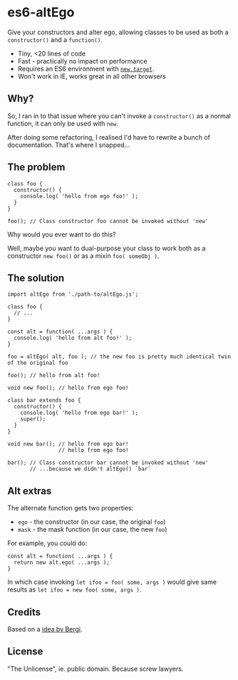 # es6-altEgo

Give your constructors and alter ego, allowing classes to be used as both a `constructor()` and a `function()`.

* Tiny, <20 lines of code
* Fast - practically no impact on performance
* Requires an ES6 environment with [`new.target`](https://developer.mozilla.org/en-US/docs/Web/JavaScript/Reference/Operators/new.target).
* Won't work in IE, works great in all other browsers

## Why?

So, I ran in to that issue where you can't invoke a `constructor()` as a normal function, it can only be used with `new`.

After doing some refactoring, I realised I'd have to rewrite a bunch of documentation. That's where I snapped...

## The problem

```es6
class foo {
  constructor() {
    console.log( 'hello from ego foo!' );
  }
}

foo(); // Class constructor foo cannot be invoked without 'new'
```

Why would you ever want to do this?

Well, maybe you want to dual-purpose your class to work both as a constructor `new foo()` or as a mixin `foo( someObj )`.

## The solution

```es6
import altEgo from './path-to/altEgo.js';

class foo {
  // ...
}

const alt = function( ...args ) {
  console.log( 'hello from alt foo!' );
}

foo = altEgo( alt, foo ); // the new foo is pretty much identical twin of the original foo

foo(); // hello from alt foo!

void new foo(); // hello from ego foo!

class bar extends foo {
  constructor() {
    console.log( 'hello from ego bar!' );
    super();
  }
}

void new bar(); // hello from ego bar!
                // hello from ego foo!

bar(); // Class constructor bar cannot be invoked without 'new'
       // ...because we didn't altEgo() `bar`
```

## Alt extras

The alternate function gets two properties:

* `ego` - the constructor (in our case, the original `foo`)
* `mask` - the mask function (in our case, the new `foo`)

For example, you could do:

```es6
const alt = function( ...args ) {
  return new alt.ego( ...args );
}
```

In which case invoking `let ifoo = foo( some, args )` would give same results as `let ifoo = new foo( some, args )`.

## Credits

Based on a [idea by Bergi](https://stackoverflow.com/questions/56621336/is-there-a-way-to-allow-a-class-constructor-to-be-invoked-as-if-it-were-an-ordin).

## License

"The Unlicense", ie. public domain. Because screw lawyers.
